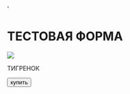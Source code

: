 <!doctype html>
<html lang="ru">
<head>
    <meta charset="UTF-8">'
    <meta name="viewport"
          content="width=device-width, user-scalable=no, initial-scale=1.0, maximum-scale=1.0, minimum-scale=1.">
    <title>Моя тестовая страница</title>
</head>
<body>
    <div id="main">
        <h1>ТЕСТОВАЯ ФОРМА</h1>
        <img src="https://freepngimg.com/thumb/tiger/11-2-tiger-png-image.png">
        <p>ТИГРЕНОК</p>
        <button id="buy">купить</button>
    </div>
</body>
</html>
